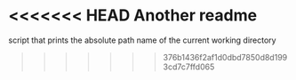 <<<<<<< HEAD
Another readme
=======
script that prints the absolute path name of the current working directory
>>>>>>> 376b1436f2af1d0dbd7850d8d1993cd7c7ffd065
